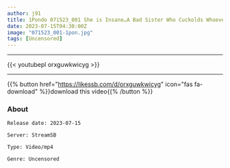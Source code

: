 ```yaml
---
author: j91
title: 1Pondo 071523_001 She is Insane…A Bad Sister Who Cuckolds Whoever He Wants Shion Mochizuki
date: 2023-07-15T04:30:00Z
image: "071523_001-1pon.jpg"
tags: [Uncensored]
---
```

___

{{< youtubepl orxguwkwicyg >}}
___

{{% button href="https://likessb.com/d/orxguwkwicyg" icon="fas fa-download" %}}download this video{{% /button %}}
### About

`Release date: 2023-07-15`

`Server: StreamSB`

`Type: Video/mp4`

`Genre:	Uncensored`